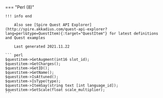 === "Perl (8)"

    !!! info end

        Also see [Spire Quest API Explorer](http://spire.akkadius.com/quest-api-explorer?lang=perl&type=QuestItem){:target="QuestItem"} for latest definitions and Quest examples

        Last generated 2021.11.22

    ``` perl
    $questitem->GetAugment(int16 slot_id);
    $questitem->GetCharges();
    $questitem->GetID();
    $questitem->GetName();
    $questitem->IsAttuned();
    $questitem->IsType(type);
    $questitem->ItemSay(string text [int language_id]);
    $questitem->SetScale(float scale_multiplier);
    ```
